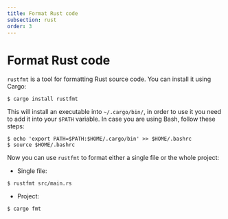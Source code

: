 ```yaml
---
title: Format Rust code
subsection: rust
order: 3
---
```


# Format Rust code

`rustfmt` is a tool for formatting Rust source code. You can install it using Cargo:

```
$ cargo install rustfmt
```

This will install an executable into `~/.cargo/bin/`, in order to use it you need
to add it into your `$PATH` variable. In case you are using Bash, follow these steps:

```
$ echo 'export PATH=$PATH:$HOME/.cargo/bin' >> $HOME/.bashrc
$ source $HOME/.bashrc
```

Now you can use `rustfmt` to format either a single file or the whole project:

* Single file:
```
$ rustfmt src/main.rs
```

* Project:
```
$ cargo fmt
```
